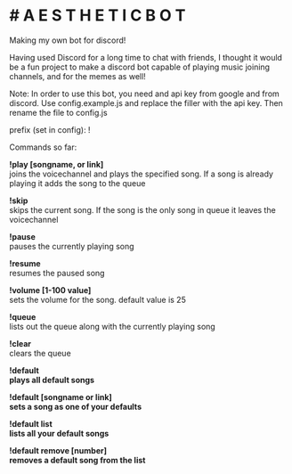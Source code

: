 <h1># A E S T H E T I C B O T</h1>
Making my own bot for discord!

Having used Discord for a long time to chat with friends, I thought it would be a fun project to make a discord bot capable of playing music
joining channels, and for the memes as well!

Note:
In order to use this bot, you need and api key from google and from discord. Use config.example.js and replace the filler with the api key. Then rename the file to config.js


prefix (set in config): !

Commands so far:

<strong>!play [songname, or link] </strong><br/>
joins the voicechannel and plays the specified song. If a song is already playing it adds the song to the queue

<strong>!skip </strong><br/>
skips the current song. If the song is the only song in queue it leaves the voicechannel

<strong>!pause </strong><br/>
pauses the currently playing song

<strong>!resume</strong> <br/>
resumes the paused song

<strong>!volume [1-100 value]</strong> <br/>
sets the volume for the song. default value is 25

<strong>!queue</strong> <br/>
lists out the queue along with the currently playing song

<strong>!clear</strong> <br/>
clears the queue

<strong>!default<strong> <br/>
plays all default songs
  
<strong>!default [songname or link]<strong> <br/>
sets a song as one of your defaults
  
<strong>!default list<strong> <br/>
lists all your default songs
  
<strong>!default remove [number]<strong> <br/>
removes a default song from the list

